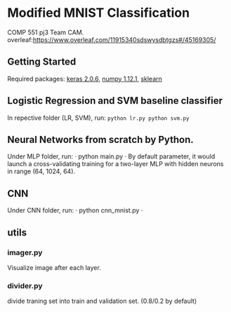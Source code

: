# Modified MNIST Classification
COMP 551 pj3
Team CAM.
overleaf:https://www.overleaf.com/11915340sdswysdbtgzs#/45169305/

## Getting Started
Required packages: [keras 2.0.6](https://keras.io/), [numpy 1.12.1](http://www.numpy.org/), [sklearn](http://scikit-learn.org/stable/)

## Logistic Regression and SVM baseline classifier
In repective folder (LR, SVM), run:
`
python lr.py
python svm.py
`
## Neural Networks from scratch by Python.
Under MLP folder, run:
·
python main.py
·
By default parameter, it would launch a cross-validating training for a two-layer MLP with hidden neurons in range (64, 1024, 64).


## CNN
Under CNN folder, run:
·
python cnn_mnist.py
·

## utils
### imager.py
Visualize image after each layer.
### divider.py
divide traning set into train and validation set. (0.8/0.2 by default)
